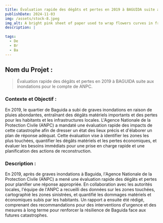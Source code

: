 ```yaml
---
title: Évaluation rapide des dégâts et pertes en 2019 à BAGUIDA suite aux inondations pour le compte de ANPC.
publishDate: 2024-11-03 
img: /assets/stock-8.jpeg
img_alt: A bright pink sheet of paper used to wrap flowers curves in front of rich blue background
description: |
 
tags:
  - De
  - Br
  - Ba
---
```


## Nom du Projet : 

> Évaluation rapide des dégâts et pertes en 2019 à BAGUIDA suite aux inondations pour le compte de ANPC.

### Contexte et Objectif : 

En 2019, le quartier de Baguida a subi de graves inondations en raison de pluies abondantes, entraînant des dégâts matériels importants et des pertes pour les habitants et les infrastructures locales. L'Agence Nationale de la Protection Civile (ANPC) a mandaté une évaluation rapide des impacts de cette catastrophe afin de dresser un état des lieux précis et d'élaborer un plan de réponse adéquat. Cette évaluation vise à identifier les zones les plus touchées, quantifier les dégâts matériels et les pertes économiques, et évaluer les besoins immédiats pour une prise en charge rapide et une planification des actions de reconstruction.


### Description :
En 2019, après de graves inondations à Baguida, l'Agence Nationale de la Protection Civile (ANPC) a mené une évaluation rapide des dégâts et pertes pour planifier une réponse appropriée. En collaboration avec les autorités locales, l'équipe de l'ANPC a recueilli des données sur les zones touchées, cartographié les zones sinistrées, et quantifié les dommages matériels et économiques subis par les habitants. Un rapport a ensuite été rédigé, comprenant des recommandations pour des interventions d'urgence et des mesures à long terme pour renforcer la résilience de Baguida face aux futures catastrophes.